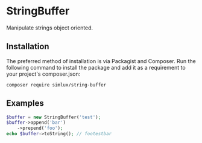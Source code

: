 # StringBuffer
Manipulate strings object oriented.

## Installation
The preferred method of installation is via Packagist and Composer. Run the following command to install the package and add it as a requirement to your project's composer.json:

```
composer require simlux/string-buffer
```

## Examples
```php
$buffer = new StringBuffer('test');
$buffer->append('bar')
    ->prepend('foo');
echo $buffer->toString(); // footestbar
```
